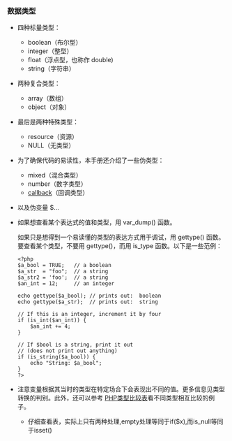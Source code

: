 ### 数据类型

* 四种标量类型： 
  - boolean（布尔型）  
  - integer（整型）  
  - float（浮点型，也称作 double)  
  - string（字符串）  

* 两种复合类型： 
  - array（数组）  
  - object（对象）  

* 最后是两种特殊类型： 
  - resource（资源）  
  - NULL（无类型）  

* 为了确保代码的易读性，本手册还介绍了一些伪类型： 
  - mixed（混合类型）  
  - number（数字类型）  
  - [callback](http://php.net/manual/zh/language.types.callable.php)（回调类型）  

* 以及伪变量 $...
* 如果想查看某个表达式的值和类型，用 var_dump() 函数。  
  
  如果只是想得到一个易读懂的类型的表达方式用于调试，用 gettype() 函数。要查看某个类型，不要用 gettype()，而用 is_type 函数。以下是一些范例：
  ```
  <?php
  $a_bool = TRUE;   // a boolean
  $a_str  = "foo";  // a string
  $a_str2 = 'foo';  // a string
  $an_int = 12;     // an integer
  
  echo gettype($a_bool); // prints out:  boolean
  echo gettype($a_str);  // prints out:  string
  
  // If this is an integer, increment it by four
  if (is_int($an_int)) {
      $an_int += 4;
  }
  
  // If $bool is a string, print it out
  // (does not print out anything)
  if (is_string($a_bool)) {
      echo "String: $a_bool";
  }
  ?> 
  ```
* 注意变量根据其当时的类型在特定场合下会表现出不同的值。更多信息见类型转换的判别。此外，还可以参考 [PHP类型比较表](http://php.net/manual/zh/types.comparisons.php)看不同类型相互比较的例子。
  - 仔细查看表，实际上只有两种处理,empty处理等同于if($x),而is_null等同于isset()
